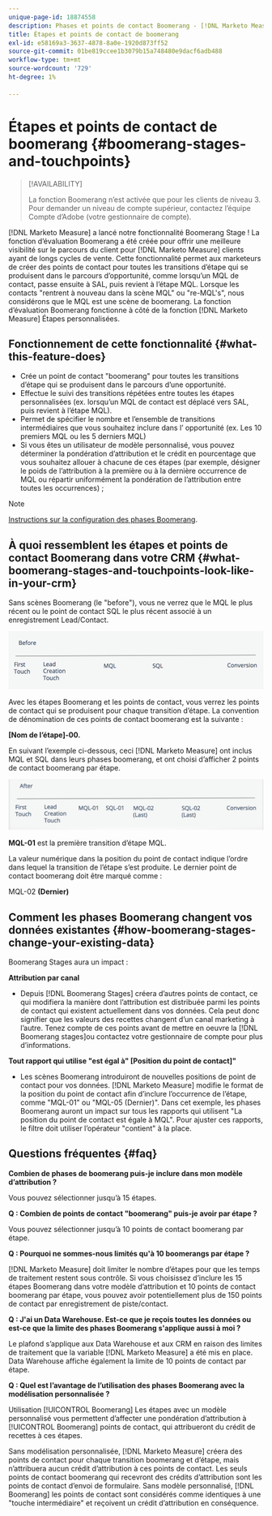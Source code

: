 ```yaml
---
unique-page-id: 18874558
description: Phases et points de contact Boomerang - [!DNL Marketo Measure] - Documentation du produit
title: Étapes et points de contact de boomerang
exl-id: e58169a3-3637-4878-8a0e-1920d873ff52
source-git-commit: 01be819ccee1b3079b15a748480e9dacf6adb488
workflow-type: tm+mt
source-wordcount: '729'
ht-degree: 1%

---
```


# Étapes et points de contact de boomerang {#boomerang-stages-and-touchpoints}

>[!AVAILABILITY]
>
>La fonction Boomerang n’est activée que pour les clients de niveau 3. Pour demander un niveau de compte supérieur, contactez l’équipe Compte d’Adobe (votre gestionnaire de compte).

[!DNL Marketo Measure] a lancé notre fonctionnalité Boomerang Stage ! La fonction d’évaluation Boomerang a été créée pour offrir une meilleure visibilité sur le parcours du client pour [!DNL Marketo Measure] clients ayant de longs cycles de vente. Cette fonctionnalité permet aux marketeurs de créer des points de contact pour toutes les transitions d’étape qui se produisent dans le parcours d’opportunité, comme lorsqu’un MQL de contact, passe ensuite à SAL, puis revient à l’étape MQL. Lorsque les contacts &quot;rentrent à nouveau dans la scène MQL&quot; ou &quot;re-MQL&#39;s&quot;, nous considérons que le MQL est une scène de boomerang. La fonction d’évaluation Boomerang fonctionne à côté de la fonction [!DNL Marketo Measure] Étapes personnalisées.

## Fonctionnement de cette fonctionnalité {#what-this-feature-does}

* Crée un point de contact &quot;boomerang&quot; pour toutes les transitions d’étape qui se produisent dans le parcours d’une opportunité.
* Effectue le suivi des transitions répétées entre toutes les étapes personnalisées (ex. lorsqu’un MQL de contact est déplacé vers SAL, puis revient à l’étape MQL).
* Permet de spécifier le nombre et l’ensemble de transitions intermédiaires que vous souhaitez inclure dans l’ opportunité (ex. Les 10 premiers MQL ou les 5 derniers MQL)
* Si vous êtes un utilisateur de modèle personnalisé, vous pouvez déterminer la pondération d’attribution et le crédit en pourcentage que vous souhaitez allouer à chacune de ces étapes (par exemple, désigner le poids de l’attribution à la première ou à la dernière occurrence de MQL ou répartir uniformément la pondération de l’attribution entre toutes les occurrences) ;

>[!NOTE]
>
>[Instructions sur la configuration des phases Boomerang](/help/advanced-marketo-measure-features/boomerang/setting-up-boomerang-stages.md).

## À quoi ressemblent les étapes et points de contact Boomerang dans votre CRM {#what-boomerang-stages-and-touchpoints-look-like-in-your-crm}

Sans scènes Boomerang (le &quot;before&quot;), vous ne verrez que le MQL le plus récent ou le point de contact SQL le plus récent associé à un enregistrement Lead/Contact.

![](assets/1.png)

Avec les étapes Boomerang et les points de contact, vous verrez les points de contact qui se produisent pour chaque transition d’étape. La convention de dénomination de ces points de contact boomerang est la suivante :

**[Nom de l’étape]-00.**

En suivant l’exemple ci-dessous, ceci [!DNL Marketo Measure] ont inclus MQL et SQL dans leurs phases boomerang, et ont choisi d’afficher 2 points de contact boomerang par étape.

![](assets/2.png)

**MQL-01** est la première transition d’étape MQL.

La valeur numérique dans la position du point de contact indique l’ordre dans lequel la transition de l’étape s’est produite. Le dernier point de contact boomerang doit être marqué comme :

MQL-02 **(Dernier)**

## Comment les phases Boomerang changent vos données existantes {#how-boomerang-stages-change-your-existing-data}

Boomerang Stages aura un impact :

**Attribution par canal**

* Depuis [!DNL Boomerang Stages] créera d’autres points de contact, ce qui modifiera la manière dont l’attribution est distribuée parmi les points de contact qui existent actuellement dans vos données. Cela peut donc signifier que les valeurs des recettes changent d’un canal marketing à l’autre. Tenez compte de ces points avant de mettre en oeuvre la [!DNL Boomerang stages]ou contactez votre gestionnaire de compte pour plus d’informations.

**Tout rapport qui utilise &quot;est égal à&quot; [Position du point de contact]&quot;**

* Les scènes Boomerang introduiront de nouvelles positions de point de contact pour vos données. [!DNL Marketo Measure] modifie le format de la position du point de contact afin d’inclure l’occurrence de l’étape, comme &quot;MQL-01&quot; ou &quot;MQL-05 (Dernier)&quot;. Dans cet exemple, les phases Boomerang auront un impact sur tous les rapports qui utilisent &quot;La position du point de contact est égale à MQL&quot;. Pour ajuster ces rapports, le filtre doit utiliser l’opérateur &quot;contient&quot; à la place.

## Questions fréquentes {#faq}

**Combien de phases de boomerang puis-je inclure dans mon modèle d’attribution ?**

Vous pouvez sélectionner jusqu’à 15 étapes.

**Q : Combien de points de contact &quot;boomerang&quot; puis-je avoir par étape ?**

Vous pouvez sélectionner jusqu’à 10 points de contact boomerang par étape.

**Q : Pourquoi ne sommes-nous limités qu&#39;à 10 boomerangs par étape ?**

[!DNL Marketo Measure] doit limiter le nombre d’étapes pour que les temps de traitement restent sous contrôle. Si vous choisissez d’inclure les 15 étapes Boomerang dans votre modèle d’attribution et 10 points de contact boomerang par étape, vous pouvez avoir potentiellement plus de 150 points de contact par enregistrement de piste/contact.

**Q : J&#39;ai un Data Warehouse. Est-ce que je reçois toutes les données ou est-ce que la limite des phases Boomerang s&#39;applique aussi à moi ?**

Le plafond s’applique aux Data Warehouse et aux CRM en raison des limites de traitement que la variable [!DNL Marketo Measure] a été mis en place. Data Warehouse affiche également la limite de 10 points de contact par étape.

**Q : Quel est l’avantage de l’utilisation des phases Boomerang avec la modélisation personnalisée ?**

Utilisation [!UICONTROL Boomerang] Les étapes avec un modèle personnalisé vous permettent d’affecter une pondération d’attribution à [!UICONTROL Boomerang] points de contact, qui attribueront du crédit de recettes à ces étapes.

Sans modélisation personnalisée, [!DNL Marketo Measure] créera des points de contact pour chaque transition boomerang et d’étape, mais n’attribuera aucun crédit d’attribution à ces points de contact. Les seuls points de contact boomerang qui recevront des crédits d’attribution sont les points de contact d’envoi de formulaire. Sans modèle personnalisé, [!DNL Boomerang] les points de contact sont considérés comme identiques à une &quot;touche intermédiaire&quot; et reçoivent un crédit d’attribution en conséquence.
